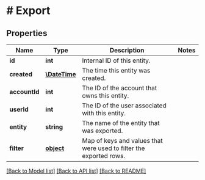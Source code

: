 # # Export

## Properties

Name | Type | Description | Notes
------------ | ------------- | ------------- | -------------
**id** | **int** | Internal ID of this entity. | 
**created** | [**\DateTime**](\DateTime.md) | The time this entity was created. | 
**accountId** | **int** | The ID of the account that owns this entity. | 
**userId** | **int** | The ID of the user associated with this entity. | 
**entity** | **string** | The name of the entity that was exported. | 
**filter** | [**object**](.md) | Map of keys and values that were used to filter the exported rows. | 

[[Back to Model list]](../../README.md#documentation-for-models) [[Back to API list]](../../README.md#documentation-for-api-endpoints) [[Back to README]](../../README.md)


